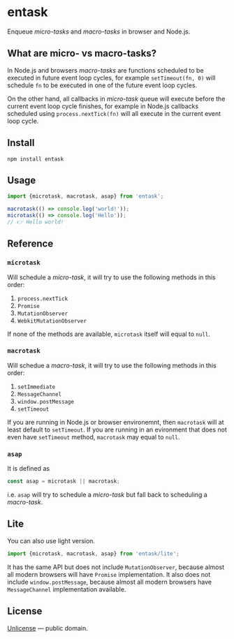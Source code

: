# entask

Enqueue *micro-tasks* and *macro-tasks* in browser and Node.js.


## What are micro- vs macro-tasks?

In Node.js and browsers *macro-tasks* are functions scheduled to be executed in
future event loop cycles, for example `setTimeout(fn, 0)` will schedule `fn` to
be executed in one of the future event loop cycles.

On the other hand, all callbacks in *micro-task* queue will execute before the
current event loop cycle finishes, for example in Node.js callbacks scheduled using
`process.nextTick(fn)` will all execute in the current event loop cycle.


## Install

```shell
npm install entask
```


## Usage

```js
import {microtask, macrotask, asap} from 'entask';

macrotask(() => console.log('world!'));
microtask(() => console.log('Hello'));
// 👉 Hello world!
```


## Reference


### `microtask`

Will schedule a *micro-task*, it will try to use the following methods in this order:

1. `process.nextTick`
2. `Promise`
3. `MutationObserver`
4. `WebkitMutationObserver`

If none of the methods are available, `microtask` itself will equal to `null`.


### `macrotask`

Will schedue a *macro-task*, it will try to use the following methods in this order:

1. `setImmediate`
2. `MessageChannel`
3. `window.postMessage`
4. `setTimeout`

If you are running in Node.js or browser environemnt, then `macrotask` will at least
default to `setTimeout`. If you are running in an evironment that does not even
have `setTimeout` method, `macrotask` may equal to `null`.


### `asap`

It is defined as

```js
const asap = microtask || macrotask;
```

i.e. `asap` will try to schedule a *micro-task* but fall back to scheduling a
*macro-task*.


## Lite

You can also use light version.

```js
import {microtask, macrotask, asap} from 'entask/lite';
```

It has the same API but does not include `MutationObserver`, because almost all
modern browsers will have `Promise` implementation. It also does not include
`window.postMessage`, because almost all modern browsers have `MessageChannel`
implementation available.

## License

[Unlicense](LICENSE) &mdash; public domain.

